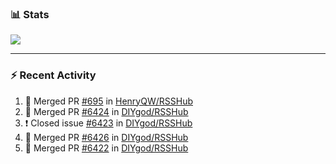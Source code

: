 ### :bar_chart: Stats

<a href="#">
  <img align="center" src="https://github-readme-stats.vercel.app/api?username=henryqw&count_private=true&show_icons=true" />
</a>
<!-- <a href="#">
  <img align="center" src="https://github-readme-stats-git-master.henryqw.vercel.app/api/top-langs/?username=HenryQW&layout=compact" />
</a> -->

---

### :zap: Recent Activity

<!--START_SECTION:activity-->

1. 🎉 Merged PR [#695](https://github.com/HenryQW/RSSHub/pull/695) in [HenryQW/RSSHub](https://github.com/HenryQW/RSSHub)
2. 🎉 Merged PR [#6424](https://github.com/DIYgod/RSSHub/pull/6424) in [DIYgod/RSSHub](https://github.com/DIYgod/RSSHub)
3. ❗️ Closed issue [#6423](https://github.com/DIYgod/RSSHub/issues/6423) in [DIYgod/RSSHub](https://github.com/DIYgod/RSSHub)
4. 🎉 Merged PR [#6426](https://github.com/DIYgod/RSSHub/pull/6426) in [DIYgod/RSSHub](https://github.com/DIYgod/RSSHub)
5. 🎉 Merged PR [#6422](https://github.com/DIYgod/RSSHub/pull/6422) in [DIYgod/RSSHub](https://github.com/DIYgod/RSSHub)
<!--END_SECTION:activity-->
